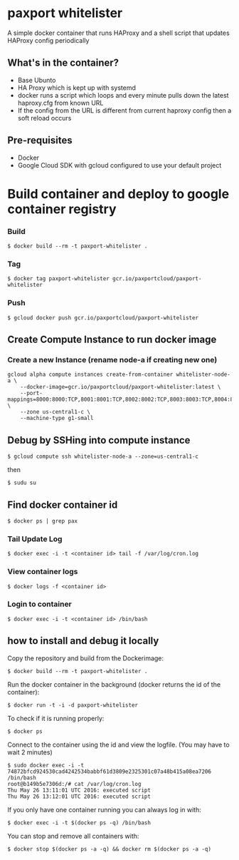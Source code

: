 # paxport whitelister
A simple docker container that runs HAProxy and a shell script that updates HAProxy config periodically

## What's in the container?

* Base Ubunto
* HA Proxy which is kept up with systemd
* docker runs a script which loops and every minute pulls down the latest haproxy.cfg from known URL
* If the config from the URL is different from current haproxy config then a soft reload occurs

## Pre-requisites

* Docker
* Google Cloud SDK with gcloud configured to use your default project

# Build container and deploy to google container registry

### Build
`$ docker build --rm -t paxport-whitelister . `

### Tag
`$ docker tag paxport-whitelister gcr.io/paxportcloud/paxport-whitelister `

### Push
`$ gcloud docker push gcr.io/paxportcloud/paxport-whitelister `

    
## Create Compute Instance to run docker image


### Create a new Instance (rename node-a if creating new one)

    gcloud alpha compute instances create-from-container whitelister-node-a \
        --docker-image=gcr.io/paxportcloud/paxport-whitelister:latest \
        --port-mappings=8000:8000:TCP,8001:8001:TCP,8002:8002:TCP,8003:8003:TCP,8004:8004:TCP,8005:8005:TCP,8006:8006:TCP,8007:8007:TCP,8008:8008:TCP,8009:8009:TCP \
        --zone us-central1-c \
        --machine-type g1-small


## Debug by SSHing into compute instance

```
$ gcloud compute ssh whitelister-node-a --zone=us-central1-c
```

then

```
$ sudu su
```

## Find docker container id

```
$ docker ps | grep pax
```

### Tail Update Log

```
$ docker exec -i -t <container id> tail -f /var/log/cron.log
```

### View container logs

```
$ docker logs -f <container id>
```

### Login to container

```
$ docker exec -i -t <container id> /bin/bash
```    

## how to install and debug it locally
Copy the repository and build from the Dockerimage:

`$ docker build --rm -t paxport-whitelister . `

Run the docker container in the background (docker returns the id of the container):

```
$ docker run -t -i -d paxport-whitelister
```

To check if it is running properly:

```
$ docker ps
```

Connect to the container using the id and view the logfile. (You may have to wait 2 minutes)

    $ sudo docker exec -i -t 74872bfcd924530cad4242534babbf61d3809e2325301c07a48b415a08ea7206 /bin/bash 
    root@b149b5e7306d:/# cat /var/log/cron.log
    Thu May 26 13:11:01 UTC 2016: executed script
    Thu May 26 13:12:01 UTC 2016: executed script


If you only have one container running you can always log in with:

```
$ docker exec -i -t $(docker ps -q) /bin/bash
```    

You can stop and remove all containers with:

```
$ docker stop $(docker ps -a -q) && docker rm $(docker ps -a -q)
```
